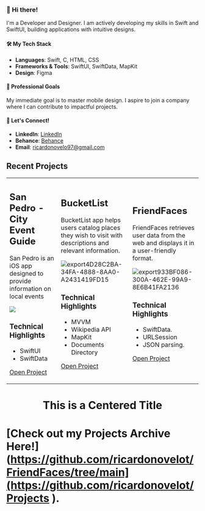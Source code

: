 ### 👋 Hi there!

I'm a Developer and Designer. I am actively developing my skills in Swift and SwiftUI, building applications with intuitive designs.

#### 🛠️ My Tech Stack
- **Languages**: Swift, C, HTML, CSS
- **Frameworks & Tools**: SwiftUI, SwiftData, MapKit
- **Design**: Figma

#### 🎯 Professional Goals
My immediate goal is to master mobile design. I aspire to join a company where I can contribute to impactful projects.

#### 🤝 Let's Connect!
- **LinkedIn**: [LinkedIn](https://www.linkedin.com/in/ricardo-nlo/)
- **Behance**: [Behance](https://www.behance.net/ricardolopezn/projects)
- **Email**: ricardonovelo97@gmail.com

## Recent Projects

<table>

<tr>
<td>
  
## San Pedro - City Event Guide

San Pedro is an iOS app designed to provide information on local events

<img src="https://github.com/ricardonovelot/EventosSanPedro/assets/84286086/f582f6ef-5b37-4587-81c0-c827469adf5a">

### Technical Highlights

- SwiftUI
- SwiftData

[Open Project](https://github.com/ricardonovelot/SanPedroEventGuide/tree/main)

</td>
  
<td>

## BucketList

BucketList app helps users catalog places they wish to visit with descriptions and relevant information.

![export4D28C2BA-34FA-4888-8AA0-A2431419FD15](https://github.com/ricardonovelot/Projects/assets/84286086/bd65c0aa-914a-491a-a00a-972ebadb5620)

### Technical Highlights

- MVVM
- Wikipedia API
- MapKit
- Documents Directory

[Open Project](https://github.com/ricardonovelot/BucketList)

</td>

<td>

## FriendFaces

FriendFaces retrieves user data from the web and displays it in a user-friendly format.

![export933BF086-300A-462E-99A9-8E6B41FA2136](https://github.com/ricardonovelot/FriendFaces/assets/84286086/f37784ef-9b1b-4041-acd3-60b0e5da563a)

### Technical Highlights

- SwiftData.
- URLSession
- JSON parsing.

[Open Project
](https://github.com/ricardonovelot/FriendFaces/tree/main)

</td>
  
  
</tr>


</table>

<h1 align="center">This is a Centered Title</h1>

<p align="center"> 

  # [Check out my Projects Archive Here!](https://github.com/ricardonovelot/FriendFaces/tree/main](https://github.com/ricardonovelot/Projects ).
  
</p>


